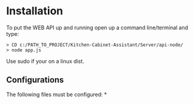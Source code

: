 # Installation

To put the WEB API up and running open up a command line/terminal and type:
```
> CD c:/PATH_TO_PROJECT/Kitchen-Cabinet-Assistant/Server/api-node/
> node app.js
```
Use sudo if your on a linux dist.

## Configurations

The following files must be configured:
* 
